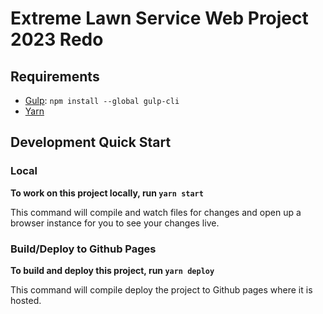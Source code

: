# Extreme Lawn Service Web Project 2023 Redo

## Requirements

- [Gulp](https://gulpjs.com/): `npm install --global gulp-cli`
- [Yarn](https://yarnpkg.com/getting-started/install)

## Development Quick Start

### Local
**To work on this project locally, run `yarn start`**

This command will compile and watch files for changes and open up a browser instance for you to see your changes live.

### Build/Deploy to Github Pages
**To build and deploy this project, run `yarn deploy`**

This command will compile deploy the project to Github pages where it is hosted.